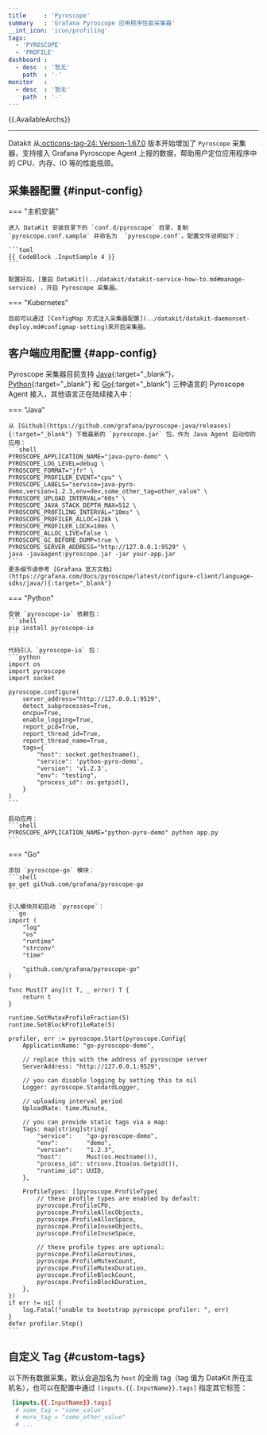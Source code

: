 ```yaml
---
title     : 'Pyroscope'
summary   : 'Grafana Pyroscope 应用程序性能采集器'
__int_icon: 'icon/profiling'
tags:
  - 'PYROSCOPE'
  - 'PROFILE'
dashboard :
  - desc  : '暂无'
    path  : '-'
monitor   :
  - desc  : '暂无'
    path  : '-'
---
```



{{.AvailableArchs}}

---

Datakit 从[:octicons-tag-24: Version-1.67.0](../datakit/changelog-2025.md#cl-1.67.0) 版本开始增加了 `Pyroscope` 采集器，支持接入 Grafana Pyroscope Agent 上报的数据，帮助用户定位应用程序中的 CPU、内存、IO 等的性能瓶颈。

## 采集器配置 {#input-config}

<!-- markdownlint-disable MD046 -->
=== "主机安装"

    进入 DataKit 安装目录下的 `conf.d/pyroscope` 目录，复制 `pyroscope.conf.sample` 并命名为  `pyroscope.conf`。配置文件说明如下：
    
    ```toml
    {{ CodeBlock .InputSample 4 }}
    ```
    
    配置好后，[重启 DataKit](../datakit/datakit-service-how-to.md#manage-service) ，开启 Pyroscope 采集器。

=== "Kubernetes"

    目前可以通过 [ConfigMap 方式注入采集器配置](../datakit/datakit-daemonset-deploy.md#configmap-setting)来开启采集器。
<!-- markdownlint-enable -->

## 客户端应用配置 {#app-config}

Pyroscope 采集器目前支持 [Java](https://grafana.com/docs/pyroscope/latest/configure-client/language-sdks/java/){:target="_blank"}，[Python](https://grafana.com/docs/pyroscope/latest/configure-client/language-sdks/python/){:target="_blank"} 和 [Go](https://grafana.com/docs/pyroscope/latest/configure-client/language-sdks/go_push/){:target="_blank"} 三种语言的 Pyroscope Agent 接入，其他语言正在陆续接入中：

<!-- markdownlint-disable MD046 -->
=== "Java"

    从 [Github](https://github.com/grafana/pyroscope-java/releases){:target="_blank"} 下载最新的 `pyroscope.jar` 包，作为 Java Agent 启动你的应用：
    ```shell
    PYROSCOPE_APPLICATION_NAME="java-pyro-demo" \
    PYROSCOPE_LOG_LEVEL=debug \
    PYROSCOPE_FORMAT="jfr" \
    PYROSCOPE_PROFILER_EVENT="cpu" \
    PYROSCOPE_LABELS="service=java-pyro-demo,version=1.2.3,env=dev,some_other_tag=other_value" \
    PYROSCOPE_UPLOAD_INTERVAL="60s" \
    PYROSCOPE_JAVA_STACK_DEPTH_MAX=512 \
    PYROSCOPE_PROFILING_INTERVAL="10ms" \
    PYROSCOPE_PROFILER_ALLOC=128k \
    PYROSCOPE_PROFILER_LOCK=10ms \
    PYROSCOPE_ALLOC_LIVE=false \
    PYROSCOPE_GC_BEFORE_DUMP=true \
    PYROSCOPE_SERVER_ADDRESS="http://127.0.0.1:9529" \
    java -javaagent:pyroscope.jar -jar your-app.jar
    ```
    更多细节请参考 [Grafana 官方文档](https://grafana.com/docs/pyroscope/latest/configure-client/language-sdks/java/){:target="_blank"} 

=== "Python"

    安装 `pyroscope-io` 依赖包：
    ```shell
    pip install pyroscope-io
    ```
    
    代码引入 `pyroscope-io` 包：
    ```python
    import os
    import pyroscope
    import socket

    pyroscope.configure(
        server_address="http://127.0.0.1:9529",
        detect_subprocesses=True,
        oncpu=True,
        enable_logging=True,
        report_pid=True,
        report_thread_id=True,
        report_thread_name=True,
        tags={
            "host": socket.gethostname(),
            "service": 'python-pyro-demo',
            "version": 'v1.2.3',
            "env": "testing",
            "process_id": os.getpid(),
        }
    )
    ```

    启动应用：
    ```shell
    PYROSCOPE_APPLICATION_NAME="python-pyro-demo" python app.py
    ```

=== "Go"

    添加 `pyroscope-go` 模块：
    ```shell
    go get github.com/grafana/pyroscope-go
    ```

    引入模块并初启动 `pyroscope`：
    ```go
    import (
        "log"
        "os"
        "runtime"
        "strconv"
        "time"

        "github.com/grafana/pyroscope-go"
    )
    
    func Must[T any](t T, _ error) T {
        return t
    }

    runtime.SetMutexProfileFraction(5)
    runtime.SetBlockProfileRate(5)

    profiler, err := pyroscope.Start(pyroscope.Config{
        ApplicationName: "go-pyroscope-demo",

        // replace this with the address of pyroscope server
        ServerAddress: "http://127.0.0.1:9529",

        // you can disable logging by setting this to nil
        Logger: pyroscope.StandardLogger,

        // uploading interval period
        UploadRate: time.Minute,

        // you can provide static tags via a map:
        Tags: map[string]string{
            "service":    "go-pyroscope-demo",
            "env":        "demo",
            "version":    "1.2.3",
            "host":       Must(os.Hostname()),
            "process_id": strconv.Itoa(os.Getpid()),
            "runtime_id": UUID,
        },

        ProfileTypes: []pyroscope.ProfileType{
            // these profile types are enabled by default:
            pyroscope.ProfileCPU,
            pyroscope.ProfileAllocObjects,
            pyroscope.ProfileAllocSpace,
            pyroscope.ProfileInuseObjects,
            pyroscope.ProfileInuseSpace,

            // these profile types are optional:
            pyroscope.ProfileGoroutines,
            pyroscope.ProfileMutexCount,
            pyroscope.ProfileMutexDuration,
            pyroscope.ProfileBlockCount,
            pyroscope.ProfileBlockDuration,
        },
    })
    if err != nil {
        log.Fatal("unable to bootstrap pyroscope profiler: ", err)
    }
    defer profiler.Stop()
    ```

<!-- markdownlint-enable -->

## 自定义 Tag {#custom-tags}

以下所有数据采集，默认会追加名为 `host` 的全局 tag（tag 值为 DataKit 所在主机名），也可以在配置中通过 `[inputs.{{.InputName}}.tags]` 指定其它标签：

``` toml
 [inputs.{{.InputName}}.tags]
  # some_tag = "some_value"
  # more_tag = "some_other_value"
  # ...
```
